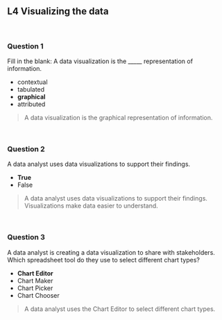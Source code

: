 ## L4 Visualizing the data

&nbsp;

### Question 1

Fill in the blank: A data visualization is the _____ representation of information.

* contextual
* tabulated
* **graphical**
* attributed 

> A data visualization is the graphical representation of information.

&nbsp;

### Question 2

A data analyst uses data visualizations to support their findings.

* **True**
* False

> A data analyst uses data visualizations to support their findings. Visualizations make data easier to understand.

&nbsp;

### Question 3

A data analyst is creating a data visualization to share with stakeholders. Which spreadsheet tool do they use to select different chart types?

* **Chart Editor**
* Chart Maker
* Chart Picker
* Chart Chooser

> A data analyst uses the Chart Editor to select different chart types.